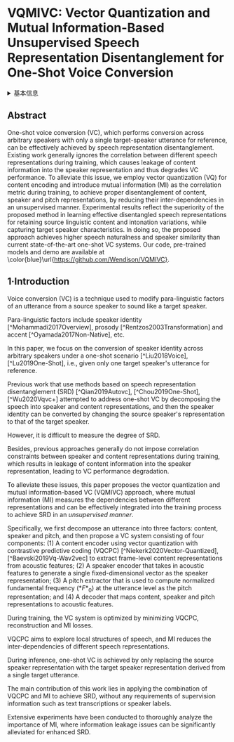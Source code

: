# VQMIVC: Vector Quantization and Mutual Information-Based Unsupervised Speech Representation Disentanglement for One-Shot Voice Conversion

<details>
<summary>基本信息</summary>

- 标题: "VQMIVC: Vector Quantization and Mutual Information-Based Unsupervised Speech Representation Disentanglement for One-Shot Voice Conversion."
- 作者:
  - 01 Disong Wang
  - 02 Liqun Deng
  - 03 Yu Ting Yeung
  - 04 Xiao Chen
  - 05 Xunying Liu
  - 06 Helen Meng
- 链接:
  - [ArXiv](https://arxiv.org/abs/2106.10132v1)
  - [Publication]()
  - [Github]()
  - [Demo]()
- 文件:
  - [ArXiv:2106.10132v1](D:\Speech\Sapphire-TTS-Collection\Models\-VC\_PDF\2021.06.18_2106.10132v1_VQMIVC__Vector_Quantization_and_Mutual_Information-Based_Unsupervised_Speech_Representation_Disentanglement_for_One-Shot_Voice_Conversion.pdf)
  - [Publication] #TODO

</details>

## Abstract

One-shot voice conversion (VC), which performs conversion across arbitrary speakers with only a single target-speaker utterance for reference, can be effectively achieved by speech representation disentanglement.
Existing work generally ignores the correlation between different speech representations during training, which causes leakage of content information into the speaker representation and thus degrades VC performance.
To alleviate this issue, we employ vector quantization (VQ) for content encoding and introduce mutual information (MI) as the correlation metric during training, to achieve proper disentanglement of content, speaker and pitch representations, by reducing their inter-dependencies in an unsupervised manner.
Experimental results reflect the superiority of the proposed method in learning effective disentangled speech representations for retaining source linguistic content and intonation variations, while capturing target speaker characteristics.
In doing so, the proposed approach achieves higher speech naturalness and speaker similarity than current state-of-the-art one-shot VC systems.
Our code, pre-trained models and demo are available at \color{blue}\url{https://github.com/Wendison/VQMIVC}.

## 1·Introduction

Voice conversion (VC) is a technique used to modify para-linguistic factors of an utterance from a source speaker to sound like a target speaker.

Para-linguistic factors include speaker identity [^Mohammadi2017Overview], prosody [^Rentzos2003Transformation] and accent [^Oyamada2017Non-Native], etc.

In this paper, we focus on the conversion of speaker identity across arbitrary speakers under a one-shot scenario [^Liu2018Voice], [^Lu2019One-Shot], i.e., given only one target speaker's utterance for reference. 

Previous work that use methods based on speech representation disentanglement (SRD) [^Qian2019Autovc], [^Chou2019One-Shot], [^Wu2020Vqvc+] attempted to address one-shot VC by decomposing the speech into speaker and content representations, and then the speaker identity can be converted by changing the source speaker's representation to that of the target speaker.

However, it is difficult to measure the degree of SRD.

Besides, previous approaches generally do not impose correlation constraints between speaker and content representations during training, which results in leakage of content information into the speaker representation, leading to VC performance degradation.

To alleviate these issues, this paper proposes the vector quantization and mutual information-based VC (VQMIVC) approach, where mutual information (MI) measures the dependencies between different representations and can be effectively integrated into the training process to achieve SRD in an *unsupervised manner*.

Specifically, we first decompose an utterance into three factors: content, speaker and pitch, and then propose a VC system consisting of four components: (1) A content encoder using vector quantization with contrastive predictive coding (VQCPC) [^Niekerk2020Vector-Quantized], [^Baevski2019Vq-Wav2vec] to extract frame-level content representations from acoustic features; (2) A speaker encoder that takes in acoustic features to generate a single fixed-dimensional vector as the speaker representation; (3) A pitch extractor that is used to compute normalized fundamental frequency ($*F*_0$) at the utterance level as the pitch representation; and (4) A decoder that maps content, speaker and pitch representations to acoustic features.

During training, the VC system is optimized by minimizing VQCPC, reconstruction and MI losses.

VQCPC aims to explore local structures of speech, and MI reduces the inter-dependencies of different speech representations.

During inference, one-shot VC is achieved by only replacing the source speaker representation with the target speaker representation derived from a single target utterance.

The main contribution of this work lies in applying the combination of VQCPC and MI to achieve SRD, without any requirements of supervision information such as text transcriptions or speaker labels.

Extensive experiments have been conducted to thoroughly analyze the importance of MI, where information leakage issues can be significantly alleviated for enhanced SRD.
